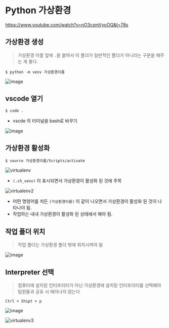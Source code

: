 # Python 가상환경

https://www.youtube.com/watch?v=nO3csmVyoOQ&t=78s


## 가상환경 생성
> 가상환경 이름 앞에 `.`을 붙여서 이 폴더가 일반적인 폴더가 아니라는 구분을 해주는 게 좋다.
```
$ python -m venv 가상환경이름
```
![image](https://user-images.githubusercontent.com/34564706/100180364-56187d00-2f1b-11eb-8ed0-d1c414b158db.png)


## vscode 열기
```
$ code .
```
- vscde 의 터미널을 bash로 바꾸기

![image](https://user-images.githubusercontent.com/34564706/100179751-fbcaec80-2f19-11eb-8424-17d56d3f8fbb.png)


## 가상환경 활성화
```
$ source 가상환경이름/Scripts/activate
```
![virtualenv](https://user-images.githubusercontent.com/34564706/100180651-eeaefd00-2f1b-11eb-96ba-c65e853209c2.jpg)


- `(.ch_venv)` 이 표시되면서 가상환경이 활성화 된 것에 주목

![virtualenv2](https://user-images.githubusercontent.com/34564706/100180748-36ce1f80-2f1c-11eb-9e63-068209bfe446.jpg)

- 어떤 명령어를 치든 `(가상환경이름)` 이 같이 나오면서 가상환경이 활성화 된 것이 나타나야 됨. 
- 작업하는 내내 가상환경이 활성화 된 상태에서 해야 됨.

## 작업 폴더 위치
> 작업 폴더는 가상환경 폴더 밖에 위치시켜야 됨

![image](https://user-images.githubusercontent.com/34564706/100181022-b9ef7580-2f1c-11eb-8cd3-40b896da141d.png)


## Interpreter 선택
> 컴퓨터에 설치된 인터프리터가 아닌 가상환경에 설치된 인터프리터를 선택해야 팀원들과 공유 시 에러나지 않는다

```
Ctrl + Shipt + p
```
![image](https://user-images.githubusercontent.com/34564706/100181789-6bdb7180-2f1e-11eb-877f-4008c069616e.png)

![virtualenv3](https://user-images.githubusercontent.com/34564706/100181980-dab8ca80-2f1e-11eb-9160-85a7a419e276.jpg)

